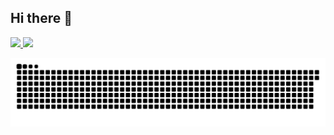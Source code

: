 ## Hi there 👋

<a href="https://github.com/danyelvarejao">
<img height="180em" src="https://github-readme-stats.vercel.app/api?username=danyelvarejao&show_icons=true&theme=dracula&include_all_commits=true&count_private=true"/>
<img height="180em" src="https://github-readme-stats.vercel.app/api/top-langs/?username=danyelvarejao&layout=compact&langs_count=7&theme=dracula"/>

![Snake Animation](https://raw.githubusercontent.com/danyelvarejao/danyelvarejao/output/github-contribution-grid-snake-dark.svg#gh-dark-mode-only)